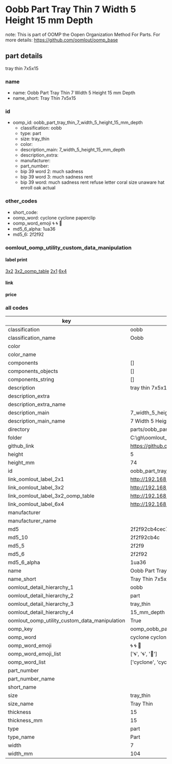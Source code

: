 # Oobb Part Tray Thin 7 Width 5 Height 15 mm Depth  

note: This is part of OOMP the Oopen Organization Method For Parts. For more details: https://github.com/oomlout/oomp_base

##  part details
  



tray thin 7x5x15



### name
* name: Oobb Part Tray Thin 7 Width 5 Height 15 mm Depth
* name_short: Tray Thin 7x5x15 
### id
* oomp_id: oobb_part_tray_thin_7_width_5_height_15_mm_depth
  * classification: oobb
  * type: part
  * size: tray_thin
  * color: 
  * description_main: 7_width_5_height_15_mm_depth
  * description_extra: 
  * manufacturer: 
  * part_number: 
  * bip 39 word 2: much sadness
  * bip 39 word 3: much sadness rent
  * bip 39 word: much sadness rent refuse letter coral size unaware hat enroll oak actual

### other_codes
* short_code: 
* oomp_word: cyclone cyclone paperclip
* oomp_word_emoji :cyclone: :cyclone: :paperclip:
* md5_6_alpha: 1ua36
* md5_6: 2f2f92






### oomlout_oomp_utility_custom_data_manipulation
#### label print
[3x2](http://192.168.1.245:1112/?label=oomp%201ua36)
[3x2_oomp_table](http://192.168.1.108:1112/?label=oomp%201ua36)
[2x1](http://192.168.1.242:1112/?label=oomp%201ua36)
[6x4](http://192.168.1.55:1112/?label=oomp%201ua36)    

#### link

                              

#### price







### all codes 
| key | value |  
| --- | --- |  
| classification | oobb |  
| classification_name | Oobb |  
| color |  |  
| color_name |  |  
| components | [] |  
| components_objects | [] |  
| components_string | [] |  
| description | tray thin 7x5x15 |  
| description_extra |  |  
| description_extra_name |  |  
| description_main | 7_width_5_height_15_mm_depth |  
| description_main_name | 7 Width 5 Height 15 mm Depth |  
| directory | parts/oobb_part_tray_thin_7_width_5_height_15_mm_depth |  
| folder | C:\gh\oomlout_oobb_version_4_generated_parts\parts\oobb_part_tray_thin_7_width_5_height_15_mm_depth |  
| github_link | https://github.com/oomlout/oomlout_oomp_part_src/tree/main/parts/oobb_part_tray_thin_7_width_5_height_15_mm_depth |  
| height | 5 |  
| height_mm | 74 |  
| id | oobb_part_tray_thin_7_width_5_height_15_mm_depth |  
| link_oomlout_label_2x1 | http://192.168.1.242:1112/?label=oomp%201ua36 |  
| link_oomlout_label_3x2 | http://192.168.1.245:1112/?label=oomp%201ua36 |  
| link_oomlout_label_3x2_oomp_table | http://192.168.1.108:1112/?label=oomp%201ua36 |  
| link_oomlout_label_6x4 | http://192.168.1.55:1112/?label=oomp%201ua36 |  
| manufacturer |  |  
| manufacturer_name |  |  
| md5 | 2f2f92cb4cec793cc0c04b476caf7c88 |  
| md5_10 | 2f2f92cb4c |  
| md5_5 | 2f2f9 |  
| md5_6 | 2f2f92 |  
| md5_6_alpha | 1ua36 |  
| name | Oobb Part Tray Thin 7 Width 5 Height 15 mm Depth |  
| name_short | Tray Thin 7x5x15  |  
| oomlout_detail_hierarchy_1 | oobb |  
| oomlout_detail_hierarchy_2 | part |  
| oomlout_detail_hierarchy_3 | tray_thin |  
| oomlout_detail_hierarchy_4 | 15_mm_depth |  
| oomlout_oomp_utility_custom_data_manipulation | True |  
| oomp_key | oomp_oobb_part_tray_thin_7_width_5_height_15_mm_depth |  
| oomp_word | cyclone cyclone paperclip |  
| oomp_word_emoji | :cyclone: :cyclone: :paperclip: |  
| oomp_word_emoji_list | [':cyclone:', ':cyclone:', ':paperclip:'] |  
| oomp_word_list | ['cyclone', 'cyclone', 'paperclip'] |  
| part_number |  |  
| part_number_name |  |  
| short_name |  |  
| size | tray_thin |  
| size_name | Tray Thin |  
| thickness | 15 |  
| thickness_mm | 15 |  
| type | part |  
| type_name | Part |  
| width | 7 |  
| width_mm | 104 |  
